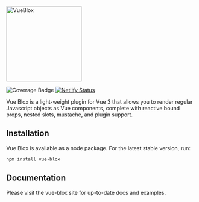 
<img src="https://user-images.githubusercontent.com/2840242/207716387-7ff01edc-1718-4e4c-87d7-40fb917dd937.png" alt="VueBlox" width="200"/>

![Coverage Badge](https://img.shields.io/endpoint?url=https://gist.githubusercontent.com/AdamEisfeld/5deff13e382d361bfceea173202bbc7a/raw/1c5992463931db5719d223737d9509e605f950d9/vue-blox__heads_main.json)
[![Netlify Status](https://api.netlify.com/api/v1/badges/49f89bf0-d9ef-4a2e-9c9d-8e62eb08bc8a/deploy-status)](https://app.netlify.com/sites/tangerine-belekoy-3f1174/deploys)

Vue Blox is a light-weight plugin for Vue 3 that allows you to render regular Javascript objects as Vue components, complete with reactive bound props, nested slots, mustache, and plugin support.
  
## Installation
Vue Blox is available as a node package. For the latest stable version, run:

```bash
npm install vue-blox
```

## Documentation

Please visit the vue-blox site for up-to-date docs and examples.